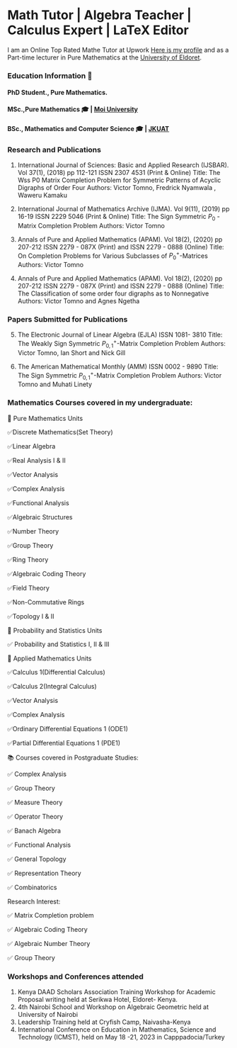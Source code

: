 # Math Tutor | Algebra Teacher | Calculus Expert | LaTeX Editor
I am an Online Top Rated Mathe Tutor at Upwork [Here is my profile](https://www.upwork.com/freelancers/~01fa8974d68c36cf4e) and as a Part-time lecturer in Pure Mathematics at the [University of Eldoret](https://www.uoeld.ac.ke/). 
### Education Information 📖

#### PhD Student., Pure Mathematics.
#### MSc.,Pure Mathematics 🎓 | [Moi University](https://www.mu.ac.ke/index.php/en/) 
#### BSc., Mathematics and Computer Science 🎓 | [JKUAT](https://www.jkuat.ac.ke/) 

### Research and Publications 
1. International Journal of Sciences: Basic and Applied Research (IJSBAR). Vol 37(1), 
(2018) pp 112-121 ISSN 2307 4531 (Print & Online) 
Title: The Wss P0 Matrix Completion Problem for Symmetric Patterns of Acyclic Digraphs 
of Order Four 
Authors: Victor Tomno, Fredrick Nyamwala , Waweru Kamaku

2. International Journal of Mathematics Archive (IJMA). Vol 9(11), (2019) pp 16-19 ISSN 
2229 5046 (Print & Online) 
Title: The Sign Symmetric $P_0$ -Matrix Completion Problem 
 Authors: Victor Tomno 

3. Annals of Pure and Applied Mathematics (APAM). Vol 18(2), (2020) pp 207-212 ISSN 
2279 - 087X (Print) and ISSN 2279 - 0888 (Online) 
Title: On Completion Problems for Various Subclasses of $P_{0}^+$-Matrices
Authors: Victor Tomno 
  
4. Annals of Pure and Applied Mathematics (APAM). Vol 18(2), (2020) pp 207-212 ISSN 
2279 - 087X (Print) and ISSN 2279 - 0888 (Online) 
Title: The Classification of some order four digraphs as to Nonnegative 
Authors: Victor Tomno and Agnes Ngetha 

### Papers Submitted for Publications 
5. The Electronic Journal of Linear Algebra (EJLA) ISSN 1081- 3810 
Title: The Weakly Sign Symmetric $P_{0,1}^+$-Matrix Completion Problem 
Authors: Victor Tomno, Ian Short and Nick Gill 

6. The American Mathematical Monthly (AMM) ISSN 0002 - 9890 
Title: The Sign Symmetric $P_{0,1}^+$-Matrix Completion Problem 
Authors: Victor Tomno and Muhati Linety 

### Mathematics Courses covered in my undergraduate: 
🌟 Pure Mathematics Units

✅Discrete Mathematics(Set Theory)

✅Linear Algebra

✅Real Analysis I & II

✅Vector Analysis

✅Complex Analysis

✅Functional Analysis

✅Algebraic Structures

✅Number Theory

✅Group Theory

✅Ring Theory

✅Algebraic Coding Theory

✅Field Theory

✅Non-Commutative Rings

✅Topology I & II

🌟 Probability and Statistics Units

✅ Probability and Statistics I, II & III

🌟 Applied Mathematics Units

✅Calculus 1(Differential Calculus)

✅Calculus 2(Integral Calculus)

✅Vector Analysis

✅Complex Analysis

✅Ordinary Differential Equations 1 (ODE1)

✅Partial Differential Equations 1 (PDE1)

📚 Courses covered in Postgraduate Studies:

✅ Complex Analysis

✅ Group Theory

✅ Measure Theory

✅ Operator Theory

✅ Banach Algebra

✅ Functional Analysis

✅ General Topology

✅ Representation Theory

✅ Combinatorics

Research Interest:

✅ Matrix Completion problem

✅ Algebraic Coding Theory

✅ Algebraic Number Theory

✅ Group Theory

### Workshops and Conferences attended 
1. Kenya DAAD Scholars Association Training Workshop for Academic Proposal writing held at Serikwa Hotel, Eldoret- Kenya. 
2. 4th Nairobi School and Workshop on Algebraic Geometric held at University of Nairobi 
3. Leadership Training held at Cryfish Camp, Naivasha-Kenya 
4. International Conference on Education in Mathematics, Science and Technology (ICMST), held on May 18 -21, 2023 in Capppadocia/Turkey 
